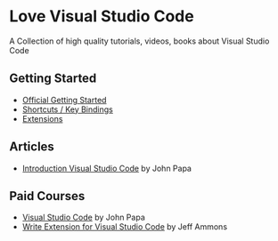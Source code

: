 # Love Visual Studio Code
A Collection of high quality tutorials, videos, books about Visual Studio Code

## Getting Started
- [Official Getting Started](https://code.visualstudio.com/docs)
- [Shortcuts / Key Bindings](https://code.visualstudio.com/docs/customization/keybindings)
- [Extensions](https://marketplace.visualstudio.com/vscode)

## Articles
- [Introduction Visual Studio Code](https://johnpapa.net/visual-studio-code/) by John Papa

## Paid Courses
- [Visual Studio Code](https://www.pluralsight.com/courses/visual-studio-code) by John Papa
- [Write Extension for Visual Studio Code](https://www.pluralsight.com/courses/visual-studio-code-write-first-extension) by Jeff Ammons



